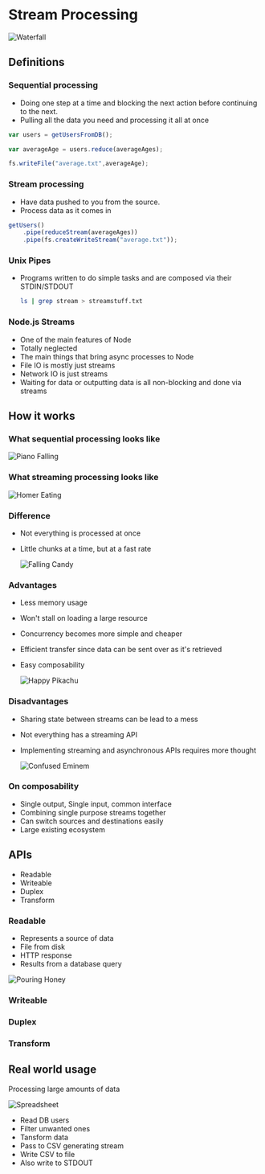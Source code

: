 # Stream Processing
![Waterfall](http://i313.photobucket.com/albums/ll367/boh_boho/Waterfall.gif)

## Definitions
### Sequential processing
- Doing one step at a time and blocking the next action before continuing to the next.
- Pulling all the data you need and processing it all at once

```javascript
var users = getUsersFromDB();

var averageAge = users.reduce(averageAges);

fs.writeFile("average.txt",averageAge);
```

### Stream processing
- Have data pushed to you from the source.
- Process data as it comes in

```javascript
getUsers()
    .pipe(reduceStream(averageAges))
    .pipe(fs.createWriteStream("average.txt"));
```

### Unix Pipes
- Programs written to do simple tasks and are composed via their STDIN/STDOUT

  ```bash
  ls | grep stream > streamstuff.txt
  ```

### Node.js Streams
- One of the main features of Node
- Totally neglected
- The main things that bring async processes to Node
- File IO is mostly just streams
- Network IO is just streams
- Waiting for data or outputting data is all non-blocking and done via streams

## How it works
### What sequential processing looks like
![Piano Falling](http://i.imgur.com/70pHR.gif)

### What streaming processing looks like
![Homer Eating](https://media.giphy.com/media/R4BMw5J3cir04/giphy.gif)

### Difference
- Not everything is processed at once
- Little chunks at a time, but at a fast rate

  ![Falling Candy](http://big.assets.huffingtonpost.com/candy_falling.gif)

### Advantages
- Less memory usage
- Won't stall on loading a large resource
- Concurrency becomes more simple and cheaper
- Efficient transfer since data can be sent over as it's retrieved
- Easy composability

  ![Happy Pikachu](https://media.giphy.com/media/6Q7KB17I9LNL2/giphy.gif)

### Disadvantages
- Sharing state between streams can be lead to a mess
- Not everything has a streaming API
- Implementing streaming and asynchronous APIs requires more thought

  ![Confused Eminem](https://media.giphy.com/media/vh9isNb4S2Spa/giphy.gif)

### On composability
- Single output, Single input, common interface
- Combining single purpose streams together
- Can switch sources and destinations easily
- Large existing ecosystem

## APIs
- Readable
- Writeable
- Duplex
- Transform

### Readable
- Represents a source of data
- File from disk
- HTTP response
- Results from a database query

![Pouring Honey](https://media.giphy.com/media/CrJ2kSB9hCkzS/giphy.gif)

### Writeable
### Duplex
### Transform
## Real world usage
Processing large amounts of data

![Spreadsheet](https://media.giphy.com/media/13vCYWYmBiuS8E/giphy.gif)
- Read DB users
- Filter unwanted ones
- Tansform data
- Pass to CSV generating stream
- Write CSV to file
- Also write to STDOUT
